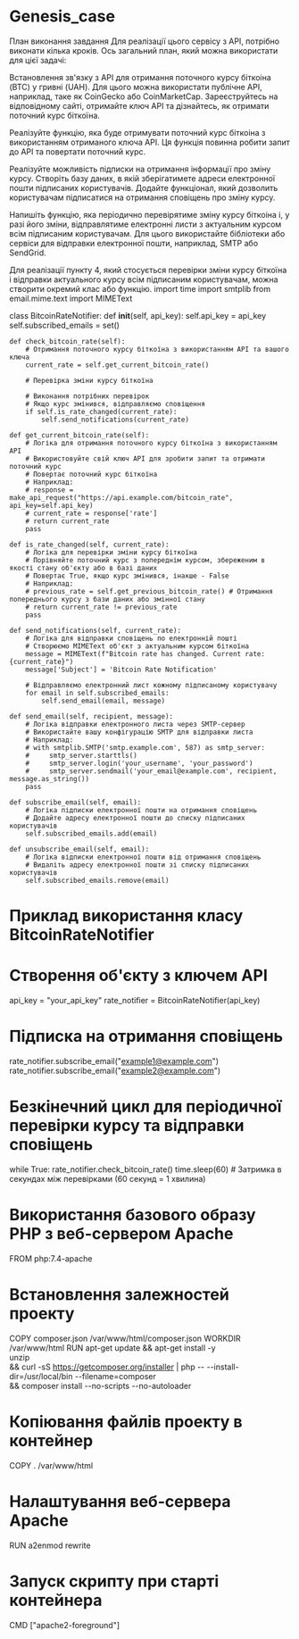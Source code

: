 # Genesis_case

План виконання завдання
Для реалізації цього сервісу з АРІ, потрібно виконати кілька кроків. Ось загальний план, який можна використати для цієї задачі:

Встановлення зв'язку з АРІ для отримання поточного курсу біткоіна (BTC) у гривні (UAH). Для цього можна використати публічне АРІ, наприклад, таке як CoinGecko або CoinMarketCap. Зареєструйтесь на відповідному сайті, отримайте ключ АРІ та дізнайтесь, як отримати поточний курс біткоїна.

Реалізуйте функцію, яка буде отримувати поточний курс біткоіна з використанням отриманого ключа АРІ. Ця функція повинна робити запит до АРІ та повертати поточний курс.

Реалізуйте можливість підписки на отримання інформації про зміну курсу. Створіть базу даних, в якій зберігатимете адреси електронної пошти підписаних користувачів. Додайте функціонал, який дозволить користувачам підписатися на отримання сповіщень про зміну курсу.

Напишіть функцію, яка періодично перевірятиме зміну курсу біткоіна і, у разі його зміни, відправлятиме електронні листи з актуальним курсом всім підписаним користувачам. Для цього використайте бібліотеки або сервіси для відправки електронної пошти, наприклад, SMTP або SendGrid.

Для реалізації пункту 4, який стосується перевірки зміни курсу біткоїна і відправки актуального курсу всім підписаним користувачам, можна створити окремий клас або функцію.
import time
import smtplib
from email.mime.text import MIMEText

class BitcoinRateNotifier:
def **init**(self, api_key):
self.api_key = api_key
self.subscribed_emails = set()

    def check_bitcoin_rate(self):
        # Отримання поточного курсу біткоїна з використанням API та вашого ключа
        current_rate = self.get_current_bitcoin_rate()

        # Перевірка зміни курсу біткоїна

        # Виконання потрібних перевірок
        # Якщо курс змінився, відправляємо сповіщення
        if self.is_rate_changed(current_rate):
            self.send_notifications(current_rate)

    def get_current_bitcoin_rate(self):
        # Логіка для отримання поточного курсу біткоїна з використанням API
        # Використовуйте свій ключ API для зробити запит та отримати поточний курс
        # Повертає поточний курс біткоїна
        # Наприклад:
        # response = make_api_request("https://api.example.com/bitcoin_rate", api_key=self.api_key)
        # current_rate = response['rate']
        # return current_rate
        pass

    def is_rate_changed(self, current_rate):
        # Логіка для перевірки зміни курсу біткоїна
        # Порівняйте поточний курс з попереднім курсом, збереженим в якості стану об'єкту або в базі даних
        # Повертає True, якщо курс змінився, інакше - False
        # Наприклад:
        # previous_rate = self.get_previous_bitcoin_rate() # Отримання попереднього курсу з бази даних або змінної стану
        # return current_rate != previous_rate
        pass

    def send_notifications(self, current_rate):
        # Логіка для відправки сповіщень по електронній пошті
        # Створюємо MIMEText об'єкт з актуальним курсом біткоїна
        message = MIMEText(f"Bitcoin rate has changed. Current rate: {current_rate}")
        message['Subject'] = 'Bitcoin Rate Notification'

        # Відправляємо електронний лист кожному підписаному користувачу
        for email in self.subscribed_emails:
            self.send_email(email, message)

    def send_email(self, recipient, message):
        # Логіка відправки електронного листа через SMTP-сервер
        # Використайте вашу конфігурацію SMTP для відправки листа
        # Наприклад:
        # with smtplib.SMTP('smtp.example.com', 587) as smtp_server:
        #     smtp_server.starttls()
        #     smtp_server.login('your_username', 'your_password')
        #     smtp_server.sendmail('your_email@example.com', recipient, message.as_string())
        pass

    def subscribe_email(self, email):
        # Логіка підписки електронної пошти на отримання сповіщень
        # Додайте адресу електронної пошти до списку підписаних користувачів
        self.subscribed_emails.add(email)

    def unsubscribe_email(self, email):
        # Логіка відписки електронної пошти від отримання сповіщень
        # Видаліть адресу електронної пошти зі списку підписаних користувачів
        self.subscribed_emails.remove(email)

# Приклад використання класу BitcoinRateNotifier

# Створення об'єкту з ключем API

api_key = "your_api_key"
rate_notifier = BitcoinRateNotifier(api_key)

# Підписка на отримання сповіщень

rate_notifier.subscribe_email("example1@example.com")
rate_notifier.subscribe_email("example2@example.com")

# Безкінечний цикл для періодичної перевірки курсу та відправки сповіщень

while True:
rate_notifier.check_bitcoin_rate()
time.sleep(60) # Затримка в секундах між перевірками (60 секунд = 1 хвилина)

# Використання базового образу PHP з веб-сервером Apache

FROM php:7.4-apache

# Встановлення залежностей проекту

COPY composer.json /var/www/html/composer.json
WORKDIR /var/www/html
RUN apt-get update && apt-get install -y \
 unzip \
 && curl -sS https://getcomposer.org/installer | php -- --install-dir=/usr/local/bin --filename=composer \
 && composer install --no-scripts --no-autoloader

# Копіювання файлів проекту в контейнер

COPY . /var/www/html

# Налаштування веб-сервера Apache

RUN a2enmod rewrite

# Запуск скрипту при старті контейнера

CMD ["apache2-foreground"]
